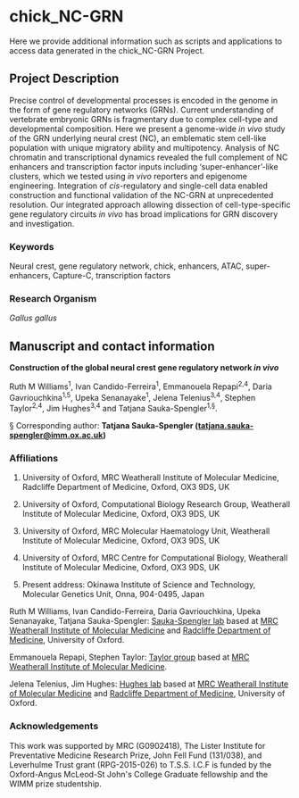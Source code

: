 # chick_NC-GRN

Here we provide additional information such as scripts and applications to access data generated in the chick_NC-GRN Project.


## Project Description

Precise control of developmental processes is encoded in the genome in the form of gene regulatory networks (GRNs). Current understanding of vertebrate embryonic GRNs is fragmentary due to complex cell-type and developmental composition. Here we present a genome-wide _in vivo_ study of the GRN underlying neural crest (NC), an emblematic stem cell-like population with unique migratory ability and multipotency. Analysis of NC chromatin and transcriptional dynamics revealed the full complement of NC enhancers and transcription factor inputs including ‘super-enhancer’-like clusters, which we tested using _in vivo_ reporters and epigenome engineering. Integration of _cis_-regulatory and single-cell data enabled construction and functional validation of the NC-GRN at unprecedented resolution. Our integrated approach allowing dissection of cell-type-specific gene regulatory circuits _in vivo_ has broad implications for GRN discovery and investigation.

### Keywords

Neural crest, gene regulatory network, chick, enhancers, ATAC, super-enhancers, Capture-C, transcription factors

### Research Organism

*Gallus gallus*



## Manuscript and contact information

**Construction of the global neural crest gene regulatory network _in vivo_**

Ruth M Williams<sup>1</sup>, Ivan Candido-Ferreira<sup>1</sup>, Emmanouela Repapi<sup>2,4</sup>, Daria Gavriouchkina<sup>1,5</sup>, Upeka Senanayake<sup>1</sup>, Jelena Telenius<sup>3,4</sup>, Stephen Taylor<sup>2,4</sup>, Jim Hughes<sup>3,4</sup> and Tatjana Sauka-Spengler<sup>1,§</sup>.

 § Corresponding author: 
 **Tatjana Sauka-Spengler (tatjana.sauka-spengler@imm.ox.ac.uk)**

### Affiliations 

1. University of Oxford,
MRC Weatherall Institute of Molecular Medicine,
Radcliffe Department of Medicine,
Oxford, OX3 9DS, UK

2. University of Oxford,
Computational Biology Research Group,
Weatherall Institute of Molecular Medicine,
Oxford, OX3 9DS, UK

3. University of Oxford,
MRC Molecular Haematology Unit,
Weatherall Institute of Molecular Medicine,
Oxford, OX3 9DS, UK

4. University of Oxford,
MRC Centre for Computational Biology,
Weatherall Institute of Molecular Medicine,
Oxford, OX3 9DS, UK

5. Present address:
Okinawa Institute of Science and Technology,
Molecular Genetics Unit,
Onna, 904-0495, Japan



Ruth M Williams, Ivan Candido-Ferreira, Daria Gavriouchkina, Upeka Senanayake, Tatjana Sauka-Spengler: [Sauka-Spengler lab](http://www.tsslab.co.uk) based at [MRC Weatherall Institute of Molecular Medicine](www.imm.ox.ac.uk) and [Radcliffe Department of Medicine](http://www.rdm.ox.ac.uk), University of Oxford.

Emmanouela Repapi, Stephen Taylor: [Taylor group](https://www.imm.ox.ac.uk/research/units-and-centres/mrc-wimm-centre-for-computational-biology/groups/taylor-group-visualisation-analysis-and-integration) based at [MRC Weatherall Institute of Molecular Medicine](http://www.imm.ox.ac.uk).

Jelena Telenius, Jim Hughes: [Hughes lab](https://www.imm.ox.ac.uk/research/units-and-centres/mrc-wimm-centre-for-computational-biology/groups/hughes-group) based at [MRC Weatherall Institute of Molecular Medicine](http://www.imm.ox.ac.uk) and [Radcliffe Department of Medicine](http://www.rdm.ox.ac.uk), University of Oxford.



### Acknowledgements

This work was supported by MRC (G0902418), The Lister Institute for Preventative Medicine Research Prize, John Fell Fund (131/038), and Leverhulme Trust grant (RPG-2015-026) to T.S.S. I.C.F is funded by the Oxford-Angus McLeod-St John's College Graduate fellowship and the WIMM prize studentship. 
